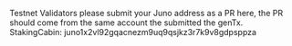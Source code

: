 Testnet Validators please submit your Juno address as a PR here, the PR should come from the same account the submitted the genTx.
StakingCabin: juno1x2vl92gqacnezm9uq9qsjkz3r7k9v8gdpsppza
